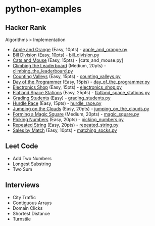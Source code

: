 # python-examples

## Hacker Rank

Algorithms > Implementation

* [Apple and Orange](https://www.hackerrank.com/challenges/apple-and-orange/problem) (Easy, 10pts) - [apple_and_orange.py](https://github.com/jwill824/python-examples/blob/main/apple_and_orange.py)
* [Bill Division](https://www.hackerrank.com/challenges/bon-appetit/problem) (Easy, 10pts) - [bill_division.py](https://github.com/jwill824/python-examples/blob/main/bill_division.py)
* [Cats and Mouse](https://www.hackerrank.com/challenges/cats-and-a-mouse/problem) (Easy, 15pts) - [cats_and_mouse.py]
* [Climbing the Leaderboard](https://www.hackerrank.com/challenges/climbing-the-leaderboard/problem) (Medium, 20pts) - [climbing_the_leaderboard.py](https://github.com/jwill824/python-examples/blob/main/climbing_the_leaderboard.py)
* [Counting Valleys](https://www.hackerrank.com/challenges/counting-valleys/problem) (Easy, 15pts) - [counting_valleys.py](https://github.com/jwill824/python-examples/blob/main/counting_valleys.py)
* [Day of the Programmer](https://www.hackerrank.com/challenges/day-of-the-programmer/problem) (Easy, 15pts) - [day_of_the_programmer.py](https://github.com/jwill824/python-examples/blob/main/day_of_the_programmer.py)
* [Electronics Shop](https://www.hackerrank.com/challenges/electronics-shop/problem) (Easy, 15pts) - [electronics_shop.py](https://github.com/jwill824/python-examples/blob/main/electronics_shop.py)
* [Flatland Space Stations](https://www.hackerrank.com/challenges/flatland-space-stations/problem) (Easy, 25pts) - [flatland_space_stations.py](https://github.com/jwill824/python-examples/blob/main/flatland_space_stations.py)
* [Grading Students](https://www.hackerrank.com/challenges/grading/problem) (Easy) - [grading_students.py](https://github.com/jwill824/python-examples/blob/main/grading_students.py)
* [Hurdle Race](https://www.hackerrank.com/challenges/the-hurdle-race/problem) (Easy, 15pts) - [hurdle_race.py](https://github.com/jwill824/python-examples/blob/main/hurdle_race.py)
* [Jumping on the Clouds](https://www.hackerrank.com/challenges/jumping-on-the-clouds/problem) (Easy, 20pts) - [jumping_on_the_clouds.py](https://github.com/jwill824/python-examples/blob/main/jumping_on_the_clouds.py)
* [Forming a Magic Square](https://www.hackerrank.com/challenges/magic-square-forming/problem) (Medium, 20pts) - [magic_square.py](https://github.com/jwill824/python-examples/blob/main/magic_square.py)
* [Picking Numbers](https://www.hackerrank.com/challenges/picking-numbers/problem) (Easy, 20pts) - [picking_numbers.py](https://github.com/jwill824/python-examples/blob/main/picking_numbers.py)
* [Repeated String](https://www.hackerrank.com/challenges/repeated-string/problem) (Easy, 20pts) - [repeated_string.py](https://github.com/jwill824/python-examples/blob/main/repeated_string.py)
* [Sales by Match](https://www.hackerrank.com/challenges/sock-merchant/problem) (Easy, 10pts) - [matching_socks.py](https://github.com/jwill824/python-examples/blob/main/matching_socks.py)


## Leet Code

* Add Two Numbers
* Longest Substring
* Two Sum

## Interviews

* City Traffic
* Contiguous Arrays
* Domain Clicks
* Shortest Distance
* Turnstile